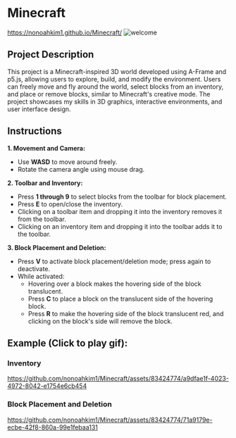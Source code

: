 # Minecraft
https://nonoahkim1.github.io/Minecraft/
![welcome](https://github.com/nonoahkim1/Minecraft/assets/83424774/edc52b2b-828c-4c2c-81ab-dd4c52b0f882)


## Project Description
This project is a Minecraft-inspired 3D world developed using A-Frame and p5.js, allowing users to explore, build, and modify the environment. Users can freely move and fly around the world, select blocks from an inventory, and place or remove blocks, similar to Minecraft's creative mode. The project showcases my skills in 3D graphics, interactive environments, and user interface design.

## Instructions
**1. Movement and Camera:**
* Use **WASD** to move around freely.
* Rotate the camera angle using mouse drag.

**2. Toolbar and Inventory:**
* Press **1 through 9** to select blocks from the toolbar for block placement.
* Press **E** to open/close the inventory.
* Clicking on a toolbar item and dropping it into the inventory removes it from the toolbar.
* Clicking on an inventory item and dropping it into the toolbar adds it to the toolbar.

**3. Block Placement and Deletion:**
* Press **V** to activate block placement/deletion mode; press again to deactivate.
* While activated:
    * Hovering over a block makes the hovering side of the block translucent.
    * Press **C** to place a block on the translucent side of the hovering block.
    * Press **R** to make the hovering side of the block translucent red, and clicking on the block's side will remove the block.
 
## Example (Click to play gif):
### Inventory 

https://github.com/nonoahkim1/Minecraft/assets/83424774/a9dfae1f-4023-4972-8042-e1754e6cb454

### Block Placement and Deletion

https://github.com/nonoahkim1/Minecraft/assets/83424774/71a9179e-ecbe-42f8-860a-99e1febaa131
